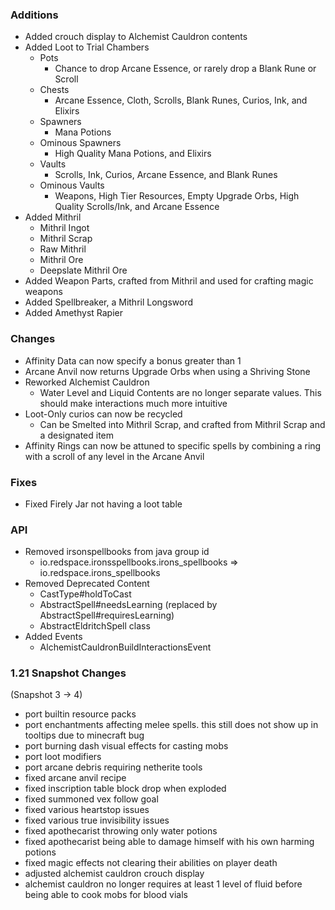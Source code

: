 ### Additions
- Added crouch display to Alchemist Cauldron contents
- Added Loot to Trial Chambers
  - Pots
    - Chance to drop Arcane Essence, or rarely drop a Blank Rune or Scroll 
  - Chests
    - Arcane Essence, Cloth, Scrolls, Blank Runes, Curios, Ink, and Elixirs
  - Spawners
    - Mana Potions
  - Ominous Spawners
    - High Quality Mana Potions, and Elixirs
  - Vaults
    - Scrolls, Ink, Curios, Arcane Essence, and Blank Runes
  - Ominous Vaults
    - Weapons, High Tier Resources, Empty Upgrade Orbs, High Quality Scrolls/Ink, and Arcane Essence
- Added Mithril
  - Mithril Ingot
  - Mithril Scrap
  - Raw Mithril
  - Mithril Ore
  - Deepslate Mithril Ore
- Added Weapon Parts, crafted from Mithril and used for crafting magic weapons
- Added Spellbreaker, a Mithril Longsword
- Added Amethyst Rapier

### Changes
- Affinity Data can now specify a bonus greater than 1
- Arcane Anvil now returns Upgrade Orbs when using a Shriving Stone
- Reworked Alchemist Cauldron
  - Water Level and Liquid Contents are no longer separate values. This should make interactions much more intuitive
- Loot-Only curios can now be recycled
  - Can be Smelted into Mithril Scrap, and crafted from Mithril Scrap and a designated item
- Affinity Rings can now be attuned to specific spells by combining a ring with a scroll of any level in the Arcane Anvil

### Fixes
- Fixed Firely Jar not having a loot table
### API
- Removed irsonspellbooks from java group id
  - io.redspace.ironsspellbooks.irons_spellbooks => io.redspace.irons_spellbooks
- Removed Deprecated Content
  - CastType#holdToCast
  - AbstractSpell#needsLearning (replaced by AbstractSpell#requiresLearning)
  - AbstractEldritchSpell class
- Added Events
  - AlchemistCauldronBuildInteractionsEvent

### 1.21 Snapshot Changes
(Snapshot 3 -> 4)
- port builtin resource packs
- port enchantments affecting melee spells. this still does not show up in tooltips due to minecraft bug
- port burning dash visual effects for casting mobs
- port loot modifiers
- port arcane debris requiring netherite tools
- fixed arcane anvil recipe
- fixed inscription table block drop when exploded
- fixed summoned vex follow goal
- fixed various heartstop issues
- fixed various true invisibility issues
- fixed apothecarist throwing only water potions
- fixed apothecarist being able to damage himself with his own harming potions
- fixed magic effects not clearing their abilities on player death
- adjusted alchemist cauldron crouch display
- alchemist cauldron no longer requires at least 1 level of fluid before being able to cook mobs for blood vials

